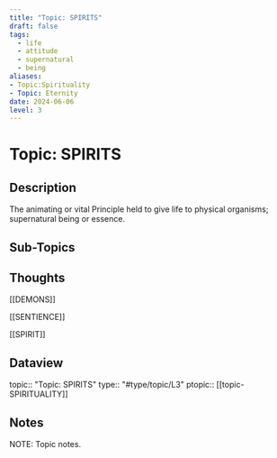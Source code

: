 ```yaml
---
title: "Topic: SPIRITS"
draft: false
tags:
  - life
  - attitude
  - supernatural
  - being
aliases: 
- Topic:Spirituality
- Topic: Eternity
date: 2024-06-06
level: 3
---
```

# Topic: SPIRITS
## Description
The animating or vital Principle held to give life to physical organisms; supernatural being or essence.

## Sub-Topics


## Thoughts

[[DEMONS]]

[[SENTIENCE]]

[[SPIRIT]]


## Dataview
topic:: "Topic: SPIRITS"
type:: "#type/topic/L3"
ptopic:: [[topic-SPIRITUALITY]]

## Notes
NOTE: Topic notes.
